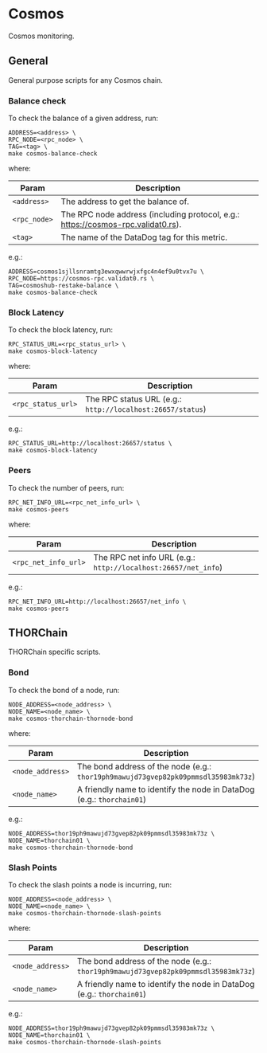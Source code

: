 # Cosmos

Cosmos monitoring.

## General

General purpose scripts for any Cosmos chain.

### Balance check

To check the balance of a given address, run:

```console
ADDRESS=<address> \
RPC_NODE=<rpc_node> \
TAG=<tag> \
make cosmos-balance-check
```

where:

|Param|Description|
|-----|-----------|
|`<address>`|The address to get the balance of.|
|`<rpc_node>`|The RPC node address (including protocol, e.g.: https://cosmos-rpc.validat0.rs).|
|`<tag>`|The name of the DataDog tag for this metric.|

e.g.:

```console
ADDRESS=cosmos1sjllsnramtg3ewxqwwrwjxfgc4n4ef9u0tvx7u \
RPC_NODE=https://cosmos-rpc.validat0.rs \
TAG=cosmoshub-restake-balance \
make cosmos-balance-check
```

### Block Latency

To check the block latency, run:

```console
RPC_STATUS_URL=<rpc_status_url> \
make cosmos-block-latency
```

where:

|Param|Description|
|-----|-----------|
|`<rpc_status_url>`|The RPC status URL (e.g.: `http://localhost:26657/status`) |

e.g.:

```console
RPC_STATUS_URL=http://localhost:26657/status \
make cosmos-block-latency
```

### Peers

To check the number of peers, run:

```console
RPC_NET_INFO_URL=<rpc_net_info_url> \
make cosmos-peers
```

where:

|Param|Description|
|-----|-----------|
|`<rpc_net_info_url>`|The RPC net info URL (e.g.: `http://localhost:26657/net_info`) |

e.g.:

```console
RPC_NET_INFO_URL=http://localhost:26657/net_info \
make cosmos-peers
```

## THORChain

THORChain specific scripts.

### Bond

To check the bond of a node, run:

```console
NODE_ADDRESS=<node_address> \
NODE_NAME=<node_name> \
make cosmos-thorchain-thornode-bond
```

where:

|Param|Description|
|-----|-----------|
|`<node_address>`|The bond address of the node (e.g.: `thor19ph9mawujd73gvep82pk09pmmsdl35983mk73z`)|
|`<node_name>`|A friendly name to identify the node in DataDog (e.g.: `thorchain01`)|

e.g.:

```console
NODE_ADDRESS=thor19ph9mawujd73gvep82pk09pmmsdl35983mk73z \
NODE_NAME=thorchain01 \
make cosmos-thorchain-thornode-bond
```

### Slash Points

To check the slash points a node is incurring, run:

```console
NODE_ADDRESS=<node_address> \
NODE_NAME=<node_name> \
make cosmos-thorchain-thornode-slash-points
```

where:

|Param|Description|
|-----|-----------|
|`<node_address>`|The bond address of the node (e.g.: `thor19ph9mawujd73gvep82pk09pmmsdl35983mk73z`)|
|`<node_name>`|A friendly name to identify the node in DataDog (e.g.: `thorchain01`)|

e.g.:

```console
NODE_ADDRESS=thor19ph9mawujd73gvep82pk09pmmsdl35983mk73z \
NODE_NAME=thorchain01 \
make cosmos-thorchain-thornode-slash-points
```
